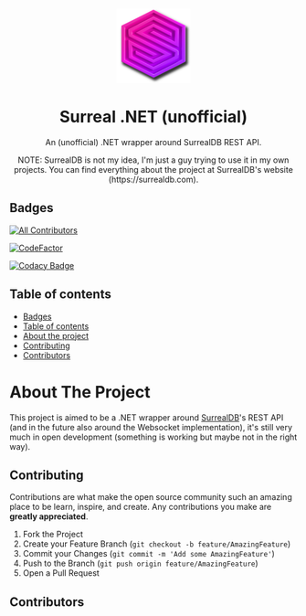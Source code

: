 <!-- PROJECT LOGO -->
  <br />
    <p align="center">
    <img src="img/icon.png" alt="Logo" width="130" height="130">
  </a>
  <h1 align="center">Surreal .NET (unofficial)</h1>
  <p align="center">
    An (unofficial) .NET wrapper around SurrealDB REST API.
  </p>
  <p align="center">
    NOTE: SurrealDB is not my idea, I'm just a guy trying to use it in my own projects. You can find everything about the project at SurrealDB's website (https://surrealdb.com).
  </p>

## Badges

<!-- ALL-CONTRIBUTORS-BADGE:START - Do not remove or modify this section -->
[![All Contributors](https://img.shields.io/badge/all_contributors-13-orange.svg?style=flat-square)](#contributors)
<!-- ALL-CONTRIBUTORS-BADGE:END -->

[![CodeFactor](https://www.codefactor.io/repository/github/prophetlamb/surreal.net/badge)](https://www.codefactor.io/repository/github/prophetlamb/surreal.net)

[![Codacy Badge](https://app.codacy.com/project/badge/Grade/315508e8f6bf4829ab7d5a0467b0c693)](https://www.codacy.com/gh/ProphetLamb/Surreal.Net/dashboard?utm_source=github.com&amp;utm_medium=referral&amp;utm_content=ProphetLamb/Surreal.Net&amp;utm_campaign=Badge_Grade)

## Table of contents

- [Badges](#badges)
- [Table of contents](#table-of-contents)
- [About the project](#about-the-project)
- [Contributing](#contributing)
- [Contributors](#contributors)

# About The Project

This project is aimed to be a .NET wrapper around [SurrealDB](https://surrealdb.com)'s REST API (and in the future also around the Websocket implementation), it's still very much
in open development (something is working but maybe not in the right way).

## Contributing

Contributions are what make the open source community such an amazing place to be learn, inspire, and create. Any contributions you make are **greatly appreciated**.

1. Fork the Project
2. Create your Feature Branch (`git checkout -b feature/AmazingFeature`)
3. Commit your Changes (`git commit -m 'Add some AmazingFeature'`)
4. Push to the Branch (`git push origin feature/AmazingFeature`)
5. Open a Pull Request

## Contributors

<!-- ALL-CONTRIBUTORS-LIST:START - Do not remove or modify this section -->
<!-- prettier-ignore-start -->
<!-- markdownlint-disable -->

<!-- markdownlint-restore -->
<!-- prettier-ignore-end -->

<!-- ALL-CONTRIBUTORS-LIST:END -->
